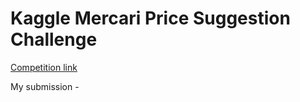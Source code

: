 # Kaggle Mercari Price Suggestion Challenge

[Competition link](https://www.kaggle.com/c/mercari-price-suggestion-challenge)

My submission - 
